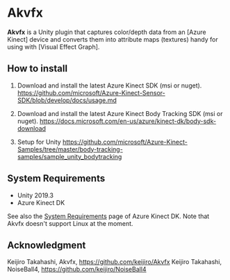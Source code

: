 Akvfx
=====


**Akvfx** is a Unity plugin that captures color/depth data from an [Azure
Kinect] device and converts them into attribute maps (textures) handy for using
with [Visual Effect Graph].


## How to install
1. Download and install the latest Azure Kinect SDK (msi or nuget).
https://github.com/microsoft/Azure-Kinect-Sensor-SDK/blob/develop/docs/usage.md
2. Download and install the latest Azure Kinect Body Tracking SDK (msi or nuget).
https://docs.microsoft.com/en-us/azure/kinect-dk/body-sdk-download

3. Setup for Unity
https://github.com/microsoft/Azure-Kinect-Samples/tree/master/body-tracking-samples/sample_unity_bodytracking

System Requirements
-------------------

- Unity 2019.3
- Azure Kinect DK

See also the [System Requirements] page of Azure Kinect DK. Note that Akvfx
doesn't support Linux at the moment.

[System Requirements]:
    https://docs.microsoft.com/en-us/azure/kinect-dk/system-requirements

## Acknowledgment
Keijiro Takahashi, Akvfx, https://github.com/keijiro/Akvfx
Keijiro Takahashi, NoiseBall4, https://github.com/keijiro/NoiseBall4

